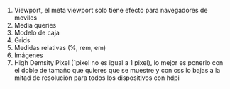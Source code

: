 1. Viewport, el meta viewport solo tiene efecto para navegadores de moviles
2. Media queries
3. Modelo de caja
4. Grids
5. Medidas relativas (%, rem, em)
6. Imágenes
7. High Demsity Pixel (1pixel no es igual a 1 pixel), lo mejor es ponerlo con el doble de tamaño que quieres que se muestre y con css lo bajas a la mitad de resolución para todos los dispositivos con hdpi